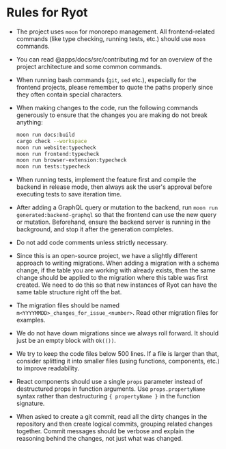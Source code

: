 # Rules for Ryot

- The project uses `moon` for monorepo management. All frontend-related commands (like type
  checking, running tests, etc.) should use `moon` commands.
- You can read @apps/docs/src/contributing.md for an overview of the project architecture
  and some common commands.
- When running bash commands (`git`, `sed` etc.), especially for the frontend projects,
  please remember to quote the paths properly since they often contain special characters.
- When making changes to the code, run the following commands generously to ensure that the
  changes you are making do not break anything:

  ```bash
  moon run docs:build
  cargo check --workspace
  moon run website:typecheck
  moon run frontend:typecheck
  moon run browser-extension:typecheck
  moon run tests:typecheck
  ```

- When running tests, implement the feature first and compile the backend in release mode,
  then always ask the user's approval before executing tests to save iteration time.
- After adding a GraphQL query or mutation to the backend, run `moon run
  generated:backend-graphql` so that the frontend can use the new query or mutation. Beforehand,
  ensure the backend server is running in the background, and stop it after the generation completes.
- Do not add code comments unless strictly necessary.
- Since this is an open-source project, we have a slightly different approach to writing
  migrations. When adding a migration with a schema change, if the table you are working
  with already exists, then the same change should be applied to the migration where this
  table was first created. We need to do this so that new instances of Ryot can have the
  same table structure right off the bat.
- The migration files should be named `m<YYYYMMDD>_changes_for_issue_<number>`. Read other
  migration files for examples.
- We do not have down migrations since we always roll forward. It should just be an empty
  block with `Ok(())`.
- We try to keep the code files below 500 lines. If a file is larger than that, consider
  splitting it into smaller files (using functions, components, etc.) to improve
  readability.
- React components should use a single `props` parameter instead of destructured props in
  function arguments. Use `props.propertyName` syntax rather than destructuring
  `{ propertyName }` in the function signature.
- When asked to create a git commit, read all the dirty changes in the repository and then
  create logical commits, grouping related changes together. Commit messages should be
  verbose and explain the reasoning behind the changes, not just what was changed.
